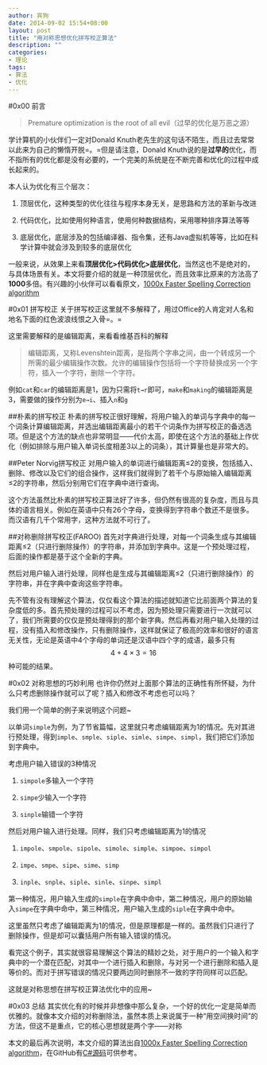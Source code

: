 ```yaml
---
author: 宾狗
date: 2014-09-02 15:54+08:00
layout: post
title: "用对称思想优化拼写校正算法"
description: ""
categories:
- 理论
tags:
- 算法
- 优化
---
```


#0x00 前言
> Premature optimization is the root of all evil（过早的优化是万恶之源）

学计算机的小伙伴们一定对Donald Knuth老先生的这句话不陌生，而且过去常常以此来为自己的懒惰开脱=。=但是请注意，Donald Knuth说的是**过早的**优化，而不指所有的优化都是没有必要的，一个完美的系统是在不断完善和优化的过程中成长起来的。

本人认为优化有三个层次：

<!--more-->

1. 顶层优化，这种类型的优化往往与程序本身无关，是思路和方法的革新与改进

2. 代码优化，比如使用何种语言，使用何种数据结构，采用哪种排序算法等等

3. 底层优化，底层涉及的包括编译器、指令集，还有Java虚拟机等等，比如在科学计算中就会涉及到较多的底层优化

一般来说，从效果上来看**顶层优化>代码优化>底层优化**，当然这也不是绝对的，与具体场景有关。本文将要介绍的就是一种顶层优化，而且效率比原来的方法高了**1000**多倍。有兴趣的小伙伴可以看看原文，[1000x Faster Spelling Correction algorithm](http://blog.faroo.com/2012/06/07/improved-edit-distance-based-spelling-correction/)

#0x01 拼写校正
关于拼写校正这里就不多解释了，用过Office的人肯定对人名和地名下面的红色波浪线恨之入骨=。=

这里需要解释的是编辑距离，来看看维基百科的解释

> 编辑距离，又称Levenshtein距离，是指两个字串之间，由一个转成另一个所需的最少编辑操作次数。允许的编辑操作包括将一个字符替换成另一个字符，插入一个字符，删除一个字符。

例如`cat`和`car`的编辑距离是1，因为只需将`t→r`即可，`make`和`making`的编辑距离是3，需要做的操作分别为`e→i`、插入`n`和`g`

##朴素的拼写校正
朴素的拼写校正很好理解，将用户输入的单词与字典中的每一个词条计算编辑距离，并选出编辑距离最小的若干个词条作为拼写校正的备选选项。但是这个方法的缺点也非常明显——代价太高，即使在这个方法的基础上作优化（例如排除与用户输入单词长度相差3以上的词条），其计算量也是非常大的。

##Peter Norvig拼写校正
对用户输入的单词进行编辑距离≤2的变换，包括插入、删除、修改以及它们的组合操作，这样我们就得到了若干个与原始输入编辑距离≤2的字符串，然后分别用它们在字典中进行查询。

这个方法虽然比朴素的拼写校正算法好了许多，但仍然有很高的复杂度，而且与具体的语言相关。例如在英语中只有26个字母，变换得到字符串个数还不是很多。而汉语有几千个常用字，这种方法就不可行了。

##对称删除拼写校正(FAROO)
首先对字典进行处理，对每一个词条生成与其编辑距离≤2（只进行删除操作）的字符串，并添加到字典中。这是一个预处理过程，后面的操作都是基于这个全新的字典。

然后对用户输入进行处理，同样也是生成与其编辑距离≤2（只进行删除操作）的字符串，并在字典中查询这些字符串。

先不管有没有理解这个算法，仅仅看这个算法的描述就知道它比前面两个算法的复杂度低的多。首先预处理的过程可以不考虑，因为预处理只需要进行一次就可以了，我们所需要的仅仅是预处理得到的那个新字典。然后再看对用户输入处理的过程，没有插入和修改操作，只有删除操作，这样就保证了极高的效率和很好的语言无关性，无论是英语中4个字母的单词还是汉语中四个字的成语，最多只有$$4 + 4 \times 3=16$$种可能的结果。

#0x02 对称思想的巧妙利用
也许你仍然对上面那个算法的正确性有所怀疑，为什么只考虑删除操作就可以了呢？插入和修改不考虑也可以吗？

我们用一个简单的例子来说明这个问题~

以单词`simple`为例，为了节省篇幅，这里就只考虑编辑距离为1的情况。先对其进行预处理，得到`imple`、`smple`、`siple`、`simle`、`simpe`、`simpl`，我们把它们添加到字典中。

考虑用户输入错误的3种情况

1. `simpole`多输入一个字符

2. `simpe`少输入一个字符

3. `sinple`输错一个字符

然后对用户输入进行处理。同样，我们只考虑编辑距离为1的情况

1. `impole`、`smpole`、`sipole`、`simole`、`simple`、`simpoe`、`simpol`

2. `impe`、`smpe`、`sipe`、`sime`、`simp`

3. `inple`、`snple`、`siple`、`sinle`、`sinpe`、`simpl`

第一种情况，用户输入生成的`simple`在字典中命中，第二种情况，用户的原始输入`simpe`在字典中命中，第三种情况，用户输入生成的`siple`在字典中命中。

这里虽然只考虑了编辑距离为1的情况，但是原理都是一样的。虽然我们只进行了删除操作，但是却可以囊括用户所有输入错误的情况。

看完这个例子，其实就很容易理解这个算法的精妙之处，对于用户的一个输入和字典中的一个潜在匹配，对其中一个进行插入和删除，与对另一个进行删除和插入是等价的。而对于拼写错误的情况只要两边同时删除不一致的字符同样可以匹配。

这就是对称思想在拼写校正算法优化中的应用~

#0x03 总结
其实优化有的时候并非想像中那么复杂，一个好的优化一定是简单而优雅的。就像本文介绍的对称删除法，虽然本质上来说属于一种“用空间换时间”的方法，但这不是重点，它的核心思想就是两个字——对称

本文的最后再次说明，本文介绍的算法出自[1000x Faster Spelling Correction algorithm](http://blog.faroo.com/2012/06/07/improved-edit-distance-based-spelling-correction/)，在GitHub有[C#源码](https://github.com/wolfgarbe/symspell)可供参考。